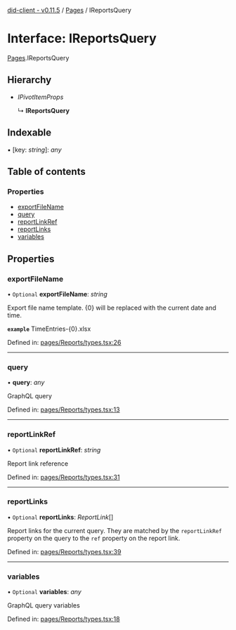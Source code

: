[did-client - v0.11.5](../README.md) / [Pages](../modules/pages.md) / IReportsQuery

# Interface: IReportsQuery

[Pages](../modules/pages.md).IReportsQuery

## Hierarchy

* *IPivotItemProps*

  ↳ **IReportsQuery**

## Indexable

▪ [key: *string*]: *any*

## Table of contents

### Properties

- [exportFileName](pages.ireportsquery.md#exportfilename)
- [query](pages.ireportsquery.md#query)
- [reportLinkRef](pages.ireportsquery.md#reportlinkref)
- [reportLinks](pages.ireportsquery.md#reportlinks)
- [variables](pages.ireportsquery.md#variables)

## Properties

### exportFileName

• `Optional` **exportFileName**: *string*

Export file name template. {0} will be replaced
with the current date and time.

**`example`** TimeEntries-{0}.xlsx

Defined in: [pages/Reports/types.tsx:26](https://github.com/Puzzlepart/did/blob/dev/client/pages/Reports/types.tsx#L26)

___

### query

• **query**: *any*

GraphQL query

Defined in: [pages/Reports/types.tsx:13](https://github.com/Puzzlepart/did/blob/dev/client/pages/Reports/types.tsx#L13)

___

### reportLinkRef

• `Optional` **reportLinkRef**: *string*

Report link reference

Defined in: [pages/Reports/types.tsx:31](https://github.com/Puzzlepart/did/blob/dev/client/pages/Reports/types.tsx#L31)

___

### reportLinks

• `Optional` **reportLinks**: *ReportLink*[]

Report links for the current query. They
are matched by the `reportLinkRef` property
on the query to the `ref` property on the
report link.

Defined in: [pages/Reports/types.tsx:39](https://github.com/Puzzlepart/did/blob/dev/client/pages/Reports/types.tsx#L39)

___

### variables

• `Optional` **variables**: *any*

GraphQL query variables

Defined in: [pages/Reports/types.tsx:18](https://github.com/Puzzlepart/did/blob/dev/client/pages/Reports/types.tsx#L18)
